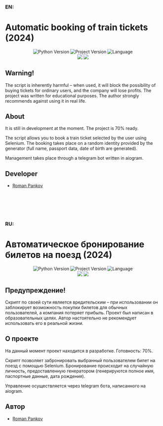 ### EN:
# Automatic booking of train tickets (2024)

<p align="center">
   <img src="https://img.shields.io/badge/python-3.10.8-green" alt="Python Version">
   <img src="https://img.shields.io/badge/version-0.1-lightgrey" alt="Project Version">
   <img src="https://img.shields.io/badge/language-ru-blue" alt="Language">
  <br>
   <img src="https://img.shields.io/badge/aiogram-3.3.0-green">
   <img src="https://img.shields.io/badge/selenium-4.16.0-green">
</p>

## Warning!
The script is inherently harmful – when used, it will block the possibility of buying tickets for ordinary users, and the company will lose profits. The project was written for educational purposes. The author strongly recommends against using it in real life.

## About
It is still in development at the moment. The project is 70% ready.

The script allows you to book a train ticket selected by the user using Selenium. The booking takes place on a random identity provided by the generator (full name, passport data, date of birth are generated).

Management takes place through a telegram bot written in aiogram.

## Developer

- [Roman Pankov](https://github.com/extpankov)

<br><br><br><br>
### RU:
# Автоматическое бронирование билетов на поезд (2024)

<p align="center">
   <img src="https://img.shields.io/badge/python-3.10.8-green" alt="Python Version">
   <img src="https://img.shields.io/badge/version-0.1-lightgrey" alt="Project Version">
   <img src="https://img.shields.io/badge/language-ru-blue" alt="Language">
  <br>
   <img src="https://img.shields.io/badge/aiogram-3.3.0-green">
   <img src="https://img.shields.io/badge/selenium-4.16.0-green">
</p>

## Предупреждение!
Скрипт по своей сути является вредительским – при использовании он заблокирует возможность покупки билетов для обычных пользователей, а компания потеряет прибыль. Проект был написан в образовательных целях. Автор настоятельно не рекомендует использовать его в реальной жизни.

## О проекте

На данный момент проект находится в разработке. Готовность: 70%.

Скрипт позволяет забронировать выбранный пользователем билет на поезд с помощью Selenium. Бронирование происходит на случайную личность, предоставленную генератором (генерируются полное имя, паспортные данные, дата рождения).

Управление осуществляется через telegram бота, написанного на aiogram.

## Автор

- [Roman Pankov](https://github.com/extpankov)
